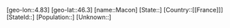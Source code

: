 ﻿---
location: [46.3,4.83]
type: City
tags:
- geo/City


SpocWebEntityId: 32206
isDeleted: false
confidential: public

---
[geo-lon::4.83]
[geo-lat::46.3]
[name::Macon]
[State::]
[Country::[[France]]]
[StateId::]
[Population::]
[Unknown::]

